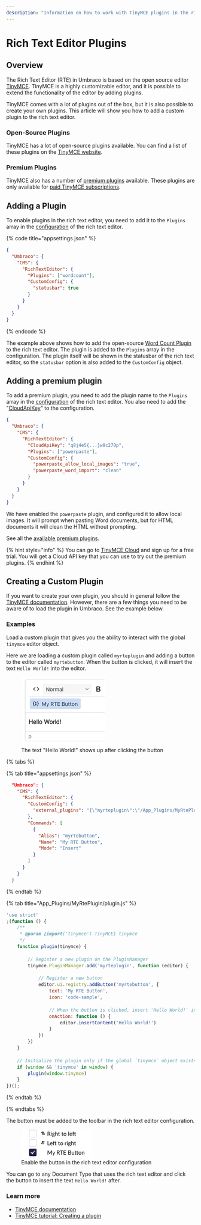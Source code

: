 ```yaml
---
description: "Information on how to work with TinyMCE plugins in the rich text editor."
---
```


# Rich Text Editor Plugins

## Overview

The Rich Text Editor (RTE) in Umbraco is based on the open source editor [TinyMCE](https://www.tiny.cloud/). TinyMCE is a highly customizable editor, and it is possible to extend the functionality of the editor by adding plugins.

TinyMCE comes with a lot of plugins out of the box, but it is also possible to create your own plugins. This article will show you how to add a custom plugin to the rich text editor.

### Open-Source Plugins

TinyMCE has a lot of open-source plugins available. You can find a list of these plugins on the [TinyMCE website](https://www.tiny.cloud/docs/tinymce/6/plugins/#open-source-plugins).

### Premium Plugins

TinyMCE also has a number of [premium plugins](https://www.tiny.cloud/docs/tinymce/6/plugins/#premium-plugins) available. These plugins are only available for [paid TinyMCE subscriptions](https://www.tiny.cloud/pricing/).

## Adding a Plugin

To enable plugins in the rich text editor, you need to add it to the `Plugins` array in the [configuration](../../../../../reference/configuration/richtexteditorsettings.md) of the rich text editor.

{% code title="appsettings.json" %}
```json
{
  "Umbraco": {
    "CMS": {
      "RichTextEditor": {
        "Plugins": ["wordcount"],
        "CustomConfig": {
          "statusbar": true
        }
      }
    }
  }
}
```
{% endcode %}

The example above shows how to add the open-source [Word Count Plugin](https://www.tiny.cloud/docs/tinymce/6/wordcount/) to the rich text editor. The plugin is added to the `Plugins` array in the configuration. The plugin itself will be shown in the statusbar of the rich text editor, so the `statusbar` option is also added to the `CustomConfig` object.

## Adding a premium plugin

To add a premium plugin, you need to add the plugin name to the `Plugins` array in the [configuration](../../../../../reference/configuration/richtexteditorsettings.md) of the rich text editor. You also need to add the "[CloudApiKey](../../../../../reference/configuration/richtexteditorsettings.md#cloud-api-key)" to the configuration.

```json
{
  "Umbraco": {
    "CMS": {
      "RichTextEditor": {
        "CloudApiKey": "q8j4e5{...}w8c270p",
        "Plugins": ["powerpaste"],
        "CustomConfig": {
          "powerpaste_allow_local_images": "true",
          "powerpaste_word_import": "clean"
        }
      }
    }
  }
}
```

We have enabled the `powerpaste` plugin, and configured it to allow local images. It will prompt when pasting Word documents, but for HTML documents it will clean the HTML without prompting.

See all the [available premium plugins](https://www.tiny.cloud/docs/tinymce/6/plugins/#premium-plugins).

{% hint style="info" %}
You can go to [TinyMCE Cloud](https://www.tiny.cloud/) and sign up for a free trial. You will get a Cloud API key that you can use to try out the premium plugins.
{% endhint %}

## Creating a Custom Plugin

If you want to create your own plugin, you should in general follow the [TinyMCE documentation](https://www.tiny.cloud/docs/tinymce/latest/creating-a-plugin/). However, there are a few things you need to be aware of to load the plugin in Umbraco. See the example below.

### Examples

Load a custom plugin that gives you the ability to interact with the global `tinymce` editor object.

Here we are loading a custom plugin called `myrteplugin` and adding a button to the editor called `myrtebutton`. When the button is clicked, it will insert the text `Hello World!` into the editor.

<figure><img src="./images/my-rte-button-editor.jpg" alt="Rich text editor showing a custom button"><figcaption>The text "Hello World!" shows up after clicking the button</figcaption></figure>

{% tabs %}

{% tab title="appsettings.json" %}
```json
  "Umbraco": {
    "CMS": {
      "RichTextEditor": {
        "CustomConfig": {
          "external_plugins": "{\"myrteplugin\":\"/App_Plugins/MyRtePlugin/plugin.js\"}"
        },
        "Commands": [
          {
            "Alias": "myrtebutton",
            "Name": "My RTE Button",
            "Mode": "Insert"
          }
        ]
      }
    }
  }
```
{% endtab %}

{% tab title="App_Plugins/MyRtePlugin/plugin.js" %}
```js
'use strict'
;(function () {
    /**
     * @param {import('tinymce').TinyMCE} tinymce
     */
    function plugin(tinymce) {

        // Register a new plugin on the PluginManager
        tinymce.PluginManager.add('myrteplugin', function (editor) {

            // Register a new button
            editor.ui.registry.addButton('myrtebutton', {
                text: 'My RTE Button',
                icon: 'code-sample',

                // When the button is clicked, insert 'Hello World!' into the editor
                onAction: function () {
                    editor.insertContent('Hello World!')
                }
            })
        })
    }

    // Initialize the plugin only if the global `tinymce` object exists
    if (window && 'tinymce' in window) {
        plugin(window.tinymce)
    }
})();
```
{% endtab %}

{% endtabs %}

The button must be added to the toolbar in the rich text editor configuration.

<figure><img src="./images/my-rte-button.jpg" alt="Rich text editor configuration showing available options"><figcaption>Enable the button in the rich text editor configuration</figcaption></figure>

You can go to any Document Type that uses the rich text editor and click the button to insert the text `Hello World!` after.

### Learn more

* [TinyMCE documentation](https://www.tiny.cloud/docs/)
* [TinyMCE tutorial: Creating a plugin](https://www.tiny.cloud/docs/tinymce/latest/creating-a-plugin/)
